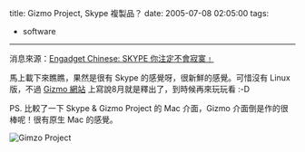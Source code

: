 title: Gizmo Project, Skype 複製品？
date: 2005-07-08 02:05:00
tags: 
- software
---

消息來源：[Engadget Chinese: SKYPE 你注定不會寂寞﹗](http://chinese.engadget.com/2005/07/07/skype-never-loneless/)

馬上載下來瞧瞧，果然是很有 Skype 的感覺呀，很新鮮的感覺。可惜沒有 Linux 版，不過 [Gizmo 網站](http://www.gizmoproject.com) 上寫說8月就是釋出了，到時候再來玩玩看 :-D

PS. 比較了一下 Skype & Gizmo Project 的 Mac 介面，Gizmo 介面倒是作的很棒呢！很有原生 Mac 的感覺。

![Gimzo Project](http://www.gizmoproject.com/images/gizmo-app.jpg)